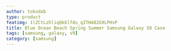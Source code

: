 ```yaml
---
author: tokodab
type: product
featimg: 1lZCtLzhliqQkklfdu_qITH482G9LPHsP
title: Blue Ocean Beach Spring Summer Samsung Galaxy S9 Case
tags: [samsung, galaxy, s9]
category: [samsung]
---
```

